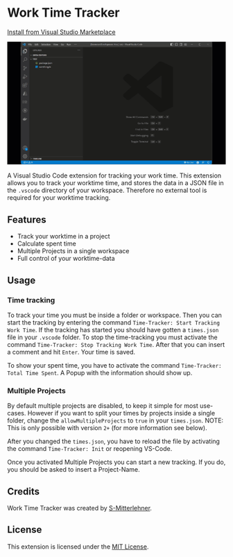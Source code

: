 # Work Time Tracker

[Install from Visual Studio Marketplace](https://marketplace.visualstudio.com/items?itemName=S-Mitterlehner.time-tracker-vscode)

![Work Time Tracker demo gif](./docs/media/intro.gif)

A Visual Studio Code extension for tracking your work time.
This extension allows you to track your worktime time, and stores the data in a JSON file in the `.vscode` directory of your workspace. Therefore no external tool is required for your worktime tracking.

## Features

- Track your worktime in a project
- Calculate spent time
- Multiple Projects in a single workspace
- Full control of your worktime-data

## Usage

### Time tracking

To track your time you must be inside a folder or workspace. Then you can start the tracking by entering the command `Time-Tracker: Start Tracking Work Time`. If the tracking has started you should have gotten a `times.json` file in your `.vscode` folder.
To stop the time-tracking you must activate the command `Time-Tracker: Stop Tracking Work Time`. After that you can insert a comment and hit `Enter`. Your time is saved.

To show your spent time, you have to activate the command `Time-Tracker: Total Time Spent`. A Popup with the information should show up.

### Multiple Projects

By default multiple projects are disabled, to keep it simple for most use-cases. However if you want to split your times by projects inside a single folder, change the `allowMultipleProjects` to `true` in your `times.json`.
NOTE: This is only possible with version `2+` (for more information see below).

After you changed the `times.json`, you have to reload the file by activating the command `Time-Tracker: Init` or reopening VS-Code.

Once you activated Multiple Projects you can start a new tracking. If you do, you should be asked to insert a Project-Name.

## Credits

Work Time Tracker was created by [S-Mitterlehner](https://github.com/S-Mitterlehner).

## License

This extension is licensed under the [MIT License](LICENSE).

